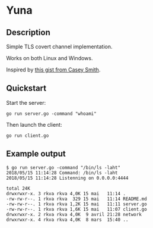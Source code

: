 # Yuna

## Description

Simple TLS covert channel implementation.

Works on both Linux and Windows.

Inspired by [this gist from Casey Smith](https://twitter.com/Oddvarmoe/status/996147947975962624).

## Quickstart

Start the server:

```
go run server.go -command "whoami"
```

Then launch the client:

```
go run client.go
```

## Example output

```
$ go run server.go -command "/bin/ls -laht"
2018/05/15 11:14:28 Command: /bin/ls -laht
2018/05/15 11:14:28 Listenning on 0.0.0.0:4444

total 24K
drwxrwxr-x. 3 rkva rkva 4,0K 15 mai   11:14 .
-rw-rw-r--. 1 rkva rkva  329 15 mai   11:14 README.md
-rw-rw-r--. 1 rkva rkva 1,2K 15 mai   11:11 server.go
-rw-rw-r--. 1 rkva rkva 1,6K 15 mai   11:07 client.go
drwxrwxr-x. 2 rkva rkva 4,0K  9 avril 21:28 network
drwxrwxr-x. 4 rkva rkva 4,0K  8 mars  15:40 ..
```
